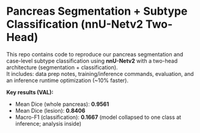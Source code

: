 # Pancreas Segmentation + Subtype Classification (nnU-Netv2 Two-Head)

This repo contains code to reproduce our pancreas segmentation and case-level subtype classification using **nnU-Netv2** with a two-head architecture (segmentation + classification).  
It includes: data prep notes, training/inference commands, evaluation, and an inference runtime optimization (~10% faster).

**Key results (VAL):**
- Mean Dice (whole pancreas): **0.9561**
- Mean Dice (lesion): **0.8406**
- Macro-F1 (classification): **0.1667** (model collapsed to one class at inference; analysis inside)
